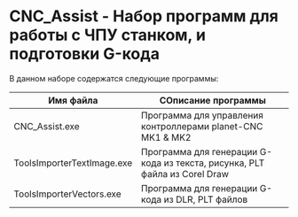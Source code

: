 # CNC_Assist - Набор программ для работы с ЧПУ станком, и подготовки G-кода

В данном наборе содержатся следующие программы:

Имя файла                  | СОписание программы
---------------------------|----------------------
CNC_Assist.exe             | Программа для управления контроллерами planet-CNC MK1 & MK2
ToolsImporterTextImage.exe | Программа для генерации G-кода из текста, рисунка, PLT файла из Corel Draw
ToolsImporterVectors.exe   | Программа для генерации G-кода из DLR, PLT файлов



